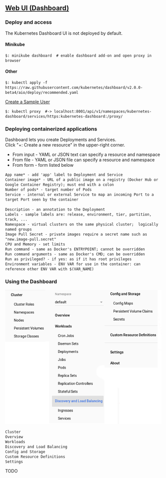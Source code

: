 ## [Web UI (Dashboard)](https://kubernetes.io/docs/tasks/access-application-cluster/web-ui-dashboard/)

### Deploy and access

The Kubernetes Dashboard UI is not deployed by default.  

#### Minikube

```
$: minikube dashboard  # enable dashboard add-on and open proxy in browser
```

#### Other

```
$: kubectl apply -f https://raw.githubusercontent.com/kubernetes/dashboard/v2.0.0-beta4/aio/deploy/recommended.yaml
```

[Create a Sample User](../../../../Other/DashboardDocs/UserGuide/AccessControl)

```
$: kubectl proxy  #-> localhost:8001/api/v1/namespaces/kubernetes-dashboard/services/https:kubernetes-dashboard:/proxy/
```

### Deploying containerized applications

Dashboard lets you create Deployments and Services.  
Click "+: Create a new resource" in the upper-right corner.  

* From input - YAML or JSON text can specify a resource and namespace
* From file - YAML or JSON file can specify a resource and namespace
* From form - form listed below

```
App name* - add 'app' label to Deployment and Service
Container image* - URL of a public image on a registry (Docker Hub or Google Container Registry); must end with a colon
Number of pods* - target number of Pods
Service - internal or external Service to map an incoming Port to a target Port seen by the container

Description - an annotation to the Deployment
Labels - sample labels are: release, environment, tier, partition,  track, ...
Namespace - virtual clusters on the same physical cluster;  logically named groups
Image Pull Secret - private images require a secret name such as "new.image-pull.secret"
CPU and Memory - set limits
Run command - same as Docker's ENTRYPOINT; cannot be overridden
Run command arguments - same as Docker's CMD; can be overridden
Run as privileged? - if yes: as if it has root privileges
Environment variables - ENV VAR for use in the container: can reference other ENV VAR with $(VAR_NAME)
```

### Using the Dashboard

<p align="center">
  <img width="600" src="images/dashboard.png" alt="Kubernetes Minikube dashboard"></a>
</p>

```
Cluster
Overview
Workloads
Discovery and Load Balancing
Config and Storage
Custom Resource Definitions
Settings
```

TODO
